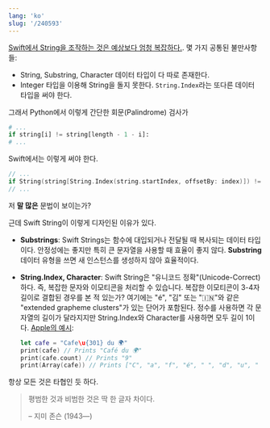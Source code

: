 ```yaml
---
lang: 'ko'
slug: '/240593'
---
```


[Swift에서 String을 조작하는 것은 예상보다 엄청 복잡하다.](https://www.quora.com/Why-is-string-manipulation-so-difficult-in-Swift). 몇 가지 공통된 불만사항들:

- String, Substring, Character 데이터 타입이 다 따로 존재한다.
- Integer 타입을 이용해 String을 돌지 못한다. `String.Index`라는 또다른 데이터 타입을 써야 한다.

그래서 Python에서 이렇게 간단한 회문(Palindrome) 검사가

```python
# ...
if string[i] != string[length - 1 - i]:
# ...
```

Swift에서는 이렇게 써야 한다.

```swift
// ...
if String(string[String.Index(string.startIndex, offsetBy: index)]) != String(string[String.Index(string.endIndex, offsetBy: -index)]) // What is wrong with you?
// ...
```

저 **말 많은** 문법이 보이는가?

근데 Swift String이 이렇게 디자인된 이유가 있다.

- **Substrings**: Swift Strings는 함수에 대입되거나 전달될 때 복사되는 데이터 타입이다. 안정성에는 좋지만 특히 큰 문자열을 사용할 때 효율이 좋지 않다. **Substring** 데이터 유형을 쓰면 새 인스턴스를 생성하지 않아 효율적이다.
- **String.Index, Character**: Swift String은 "유니코드 정확"(Unicode-Correct)하다. 즉, 복잡한 문자와 이모티콘을 처리할 수 있습니다. 복잡한 이모티콘이 3-4자 길이로 결합된 경우를 본 적 있는가? 여기에는 "é", "김" 또는 "🇮🇳"와 같은 "extended grapheme clusters"가 있는 단어가 포함된다. 정수를 사용하면 각 문자열의 길이가 달라지지만 String.Index와 Character를 사용하면 모두 길이 1이다. [Apple의 예시](https://developer.apple.com/documentation/swift/string):

  ```swift
  let cafe = "Cafe\u{301} du 🌍"
  print(cafe) // Prints "Café du 🌍"
  print(cafe.count) // Prints "9"
  print(Array(cafe)) // Prints ["C", "a", "f", "é", " ", "d", "u", " ", "🌍"]
  ```

항상 모든 것은 타협인 듯 하다.

> 평범한 것과 비범한 것은 딱 한 글자 차이다.
>
> – 지미 존슨 (1943—)
